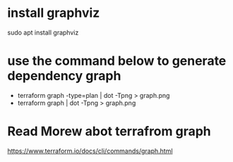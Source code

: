 # install graphviz 
sudo apt install graphviz

# use the command below to generate dependency graph
- terraform graph -type=plan | dot -Tpng > graph.png
- terraform graph  | dot -Tpng > graph.png

# Read Morew abot terrafrom graph
https://www.terraform.io/docs/cli/commands/graph.html